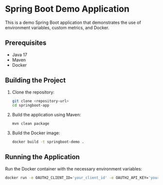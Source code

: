 # Spring Boot Demo Application

This is a demo Spring Boot application that demonstrates the use of environment variables, custom metrics, and Docker.

## Prerequisites

- Java 17
- Maven
- Docker

## Building the Project

1. Clone the repository:
    ```bash
    git clone <repository-url>
    cd springboot-app
    ```

2. Build the application using Maven:
    ```bash
    mvn clean package
    ```

3. Build the Docker image:
    ```bash
    docker build -t springboot-demo .
    ```

## Running the Application

Run the Docker container with the necessary environment variables:
```bash
docker run -e OAUTH2_CLIENT_ID='your_client_id' -e OAUTH2_API_KEY='your_api_key' -e OAUTH2_USERNAME='your_username' -e OAUTH2_PASSWORD='your_password' -e OAUTH2_URL='https://api.organization.org/oauth2/token' -p 8080:8080 springboot-demo
